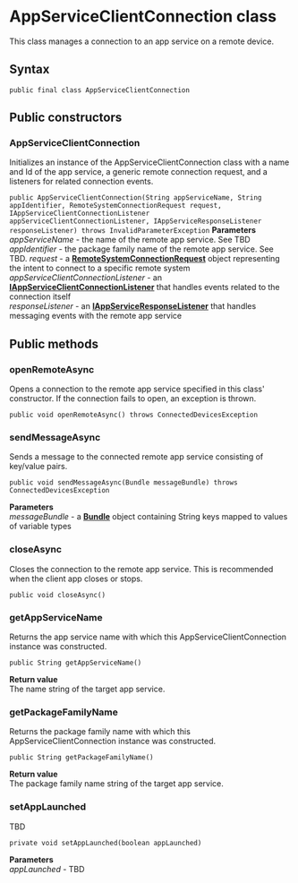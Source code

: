 # AppServiceClientConnection class
This class manages a connection to an app service on a remote device.

## Syntax
`public final class AppServiceClientConnection`

## Public constructors

### AppServiceClientConnection
Initializes an instance of the AppServiceClientConnection class with a name and Id of the app service, a generic remote connection request, and a listeners for related connection events.

`public AppServiceClientConnection(String appServiceName, String appIdentifier, RemoteSystemConnectionRequest request, IAppServiceClientConnectionListener appServiceClientConnectionListener, IAppServiceResponseListener responseListener) throws InvalidParameterException`
**Parameters**  
*appServiceName* - the name of the remote app service. See TBD 
*appIdentifier* - the package family name of the remote app service. See TBD.
*request* - a [**RemoteSystemConnectionRequest**](RemoteSystemConnectionRequest.md) object representing the intent to connect to a specific remote system  
*appServiceClientConnectionListener* - an [**IAppServiceClientConnectionListener**](IAppServiceClientConnectionListener.md) that handles events related to the connection itself  
*responseListener* - an [**IAppServiceResponseListener**](IAppServiceResponseListener.md) that handles messaging events with the remote app service  

## Public methods

### openRemoteAsync
Opens a connection to the remote app service specified in this class' constructor. If the connection fails to open, an exception is thrown.

`public void openRemoteAsync() throws ConnectedDevicesException` 

### sendMessageAsync
Sends a message to the connected remote app service consisting of key/value pairs.

`public void sendMessageAsync(Bundle messageBundle) throws ConnectedDevicesException`

**Parameters**  
*messageBundle* - a [**Bundle**](https://developer.android.com/reference/android/os/Bundle.html) object containing String keys mapped to values of variable types

### closeAsync
Closes the connection to the remote app service. This is recommended when the client app closes or stops.

`public void closeAsync()`

### getAppServiceName
Returns the app service name with which this AppServiceClientConnection instance was constructed.

`public String getAppServiceName()`

**Return value**  
The name string of the target app service.

### getPackageFamilyName
Returns the package family name with which this AppServiceClientConnection instance was constructed.

`public String getPackageFamilyName()`

**Return value**  
The package family name string of the target app service.

### setAppLaunched
TBD

`private void setAppLaunched(boolean appLaunched)`

**Parameters**  
*appLaunched* - TBD
